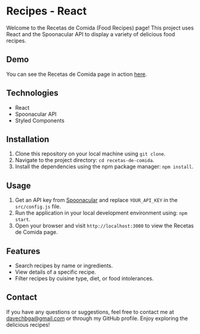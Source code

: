 # Recipes - React

Welcome to the Recetas de Comida (Food Recipes) page! This project uses React and the Spoonacular API to display a variety of delicious food recipes.

## Demo

You can see the Recetas de Comida page in action [here](https://recipes-app-davechbga.netlify.app).

## Technologies

- React
- Spoonacular API
- Styled Components

## Installation

1. Clone this repository on your local machine using `git clone`.
2. Navigate to the project directory: `cd recetas-de-comida`.
3. Install the dependencies using the npm package manager: `npm install`.

## Usage

1. Get an API key from [Spoonacular](https://spoonacular.com/food-api) and replace `YOUR_API_KEY` in the `src/config.js` file.
2. Run the application in your local development environment using: `npm start`.
3. Open your browser and visit `http://localhost:3000` to view the Recetas de Comida page.

## Features

- Search recipes by name or ingredients.
- View details of a specific recipe.
- Filter recipes by cuisine type, diet, or food intolerances.

## Contact

If you have any questions or suggestions, feel free to contact me at [davechbga@gmail.com](mailto:davechbga@gmail.com) or through my GitHub profile. Enjoy exploring the delicious recipes!
